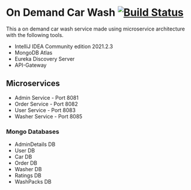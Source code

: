 # On Demand Car Wash [![Build Status](https://travis-ci.org/joemccann/dillinger.svg?branch=master)](https://travis-ci.org/joemccann/dillinger)

This a on demand car wash service made using microservice architecture
with the following tools.

- IntelliJ IDEA Community edition 2021.2.3
- MongoDB Atlas
- Eureka Discovery Server
- API-Gateway

## Microservices

- Admin Service - Port 8081
- Order Service - Port 8082
- User Service - Port 8083
- Washer Service - Port 8085


### Mongo Databases
- AdminDetails DB
- User DB
- Car DB
- Order DB
- Washer DB
- Ratings DB
- WashPacks DB
